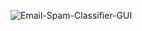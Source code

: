 ![Email-Spam-Classifier-GUI](https://socialify.git.ci/aniketsoni1/Email-Spam-Classifier-GUI/image?font=Rokkitt&language=1&pattern=Charlie%20Brown&theme=Light)
